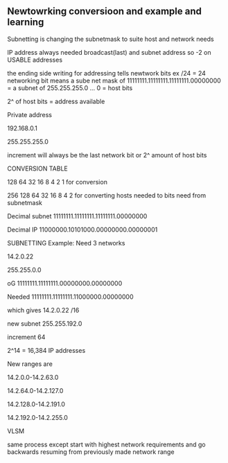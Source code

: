 <h2>Newtowrking conversioon and example and learning</h2>
<p>Subnetting is changing the subnetmask to suite host and network needs</p>
<p>IP address always needed broadcast(last) and subnet address so -2 on USABLE addresses</p>
<p>the ending side writing for addressing tells newtwork bits ex /24 = 24 networking bit means a sube net mask of 11111111.11111111.11111111.00000000 = a subnet of 255.255.255.0 ... 0 = host bits</p>
<p>2^ of host bits = address available</p>
<p>Private address</p>
<p>192.168.0.1</p>
<p>255.255.255.0</p>
<p>increment will always be the last network bit or 2^ amount of host bits</p>
<p>CONVERSION TABLE</p>
<p>128 64  32 16 8  4 2 1 for conversion</p>
<p>256 128 64 32 16 8 4 2 for converting hosts needed to bits need from subnetmask</p>

<p>Decimal subnet 11111111.11111111.11111111.00000000</p>
<p>Decimal IP 11000000.10101000.00000000.00000001</p>

<p>SUBNETTING Example: Need 3 networks</p>
<p>14.2.0.22</p>
<p>255.255.0.0</p>

<p>oG 11111111.11111111.00000000.00000000</p>
<p>Needed 11111111.11111111.11000000.00000000 </p>
<p>which gives 14.2.0.22 /16</p>
<p>new subnet 255.255.192.0</p>
<p>increment 64</p>
<p>2^14 = 16,384 IP addresses</p>
<p>New ranges are</p>
<p>14.2.0.0-14.2.63.0</p>
<p>14.2.64.0-14.2.127.0</p>
<p>14.2.128.0-14.2.191.0</p>
<p>14.2.192.0-14.2.255.0</p>

<p>VLSM</p>
<p>same process except start with highest network requirements and go backwards resuming from previously made network range</p>



